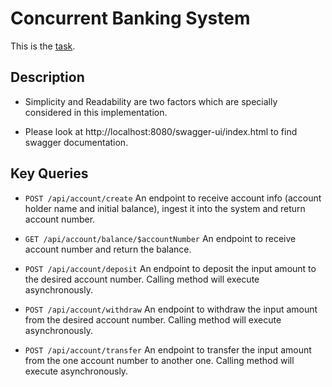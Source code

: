 # Concurrent Banking System

This is the [task](TASK.md).

## Description

* Simplicity and Readability are two factors which are specially considered in this implementation.


* Please look at http://localhost:8080/swagger-ui/index.html to find swagger documentation.


## Key Queries

* `POST /api/account/create`
  An endpoint to receive account info (account holder name and initial balance), ingest it into the system and return account number.


* `GET /api/account/balance/$accountNumber`
  An endpoint to receive account number and return the balance.


* `POST /api/account/deposit`
  An endpoint to deposit the input amount to the desired account number. Calling method will execute asynchronously.


* `POST /api/account/withdraw`
  An endpoint to withdraw the input amount from the desired account number. Calling method will execute asynchronously.


* `POST /api/account/transfer`
  An endpoint to transfer the input amount from the one account number to another one. Calling method will execute asynchronously.

